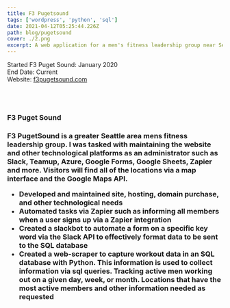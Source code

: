 ```yaml
---
title: F3 Pugetsound
tags: ['wordpress', 'python', 'sql']
date: 2021-04-12T05:25:44.226Z
path: blog/pugetsound
cover: ./2.png
excerpt: A web application for a men's fitness leadership group near Seattle Washington
---
```


Started F3 Puget Sound: January 2020
</br>
End Date: Current
</br>
Website: [f3pugetsound.com](https://www.f3pugetsound.com/) </br>

<!-- Technologies: Wordpress, PHP, Python, Slack, Azure, Google Forms, SQL, DBeaver -->

</br>
</br>
<h3>F3 Puget Sound<h3>
F3 PugetSound is a greater Seattle area mens fitness leadership group. I was tasked with maintaining the website and other technological platforms as an administrator such as Slack, Teamup, Azure, Google Forms, Google Sheets, Zapier and more. Visitors will find all of the locations via a map interface and the Google Maps API.

</br>

<ul>
<li>
Developed and maintained site, hosting, domain purchase, and other technological needs
</li>
<li>
Automated tasks via Zapier such as informing all members when a user signs up via a Zapier integration 
</li>
<li>
Created a slackbot to automate a form on a specific key word via the Slack API to effectively format data to be sent to the SQL database
</li>
<li>
Created a web-scraper to capture workout data in an SQL database with Python. This information is used to collect information via sql queries. Tracking active men working out on a given day, week, or month. Locations that have the most active members and other information needed as requested 
</li>
</br>
</ul>
